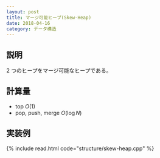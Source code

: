 ```yaml
---
layout: post
title: マージ可能ヒープ(Skew-Heap)
date: 2018-04-16
category: データ構造
---
```


## 説明
$2$ つのヒープをマージ可能なヒープである。

## 計算量
* top $O(1)$
* pop, push, merge $O(\log N)$

## 実装例

{% include read.html  code="structure/skew-heap.cpp" %}
